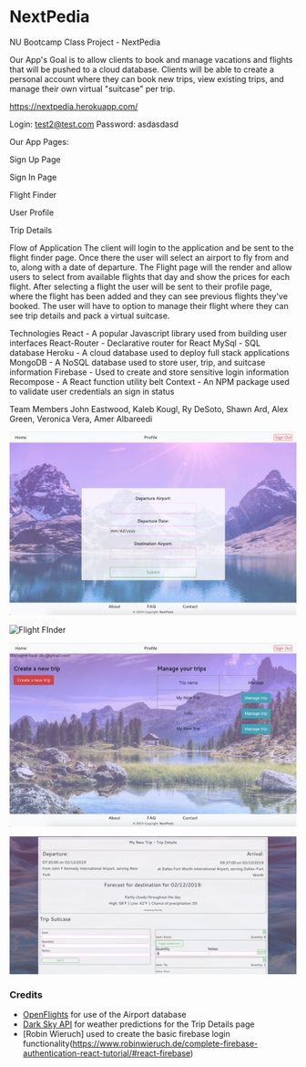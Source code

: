 # NextPedia

NU Bootcamp Class Project - NextPedia

Our App's Goal is to allow clients to book and manage vacations and flights that will be pushed to a cloud database. Clients will be able to create a personal account where they can book new trips, view existing trips, and manage their own virtual "suitcase" per trip.

https://nextpedia.herokuapp.com/

Login: test2@test.com Password: asdasdasd

Our App Pages:

Sign Up Page

Sign In Page

Flight Finder

User Profile

Trip Details


Flow of Application
The client will login to the application and be sent to the flight finder page. Once there the user will select an airport to fly from and to, along with a date of departure. The Flight page will the render and allow users to select from available flights that day and show the prices for each flight. After selecting a flight the user will be sent to their profile page, where the flight has been added and they can see previous flights they've booked. The user will have to option to manage their flight where they can see trip details and pack a virtual suitcase.

Technologies
React - A popular Javascript library used from building user interfaces
React-Router - Declarative router for React
MySql - SQL database 
Heroku - A cloud database used to deploy full stack applications
MongoDB - A NoSQL database used to store user, trip, and suitcase information
Firebase - Used to create and store sensitive login information  
Recompose - A React function utility belt
Context - An NPM package used to validate user credentials an sign in status

Team Members
John Eastwood, Kaleb Kougl, Ry DeSoto, Shawn Ard, Alex Green, Veronica Vera, Amer Albareedi


![Sign Up Page](./client/src/images/signup.png)

![Flight FInder](./client/src/images/flight.png)

![Profile Page](./client/src/images/profile.png)

![Trip Details](./client/src/images/tripdetails.png)

### Credits

- [OpenFlights](https://openflights.org/data.html) for use of the Airport database
- [Dark Sky API](https://darksky.net/poweredby/) for weather predictions for the Trip Details 
page
- [Robin Wieruch] used to create the basic firebase login functionality(https://www.robinwieruch.de/complete-firebase-authentication-react-tutorial/#react-firebase)
